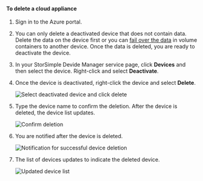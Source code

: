 #### <a name="to-delete-a-cloud-appliance"></a>To delete a cloud appliance

1. Sign in to the Azure portal.
2. You can only delete a deactivated device that does not contain data. Delete the data on the device first or you can [fail over the data](../articles/storsimple/storsimple-8000-device-failover-cloud-appliance.md) in volume containers to another device. Once the data is deleted, you are ready to deactivate the device.
3. In your StorSimple Devide Manager service page, click **Devices** and then select the device. Right-click and select **Deactivate**.
4. Once the device is deactivated, right-click the device and select **Delete**.

    ![Select deactivated device and click delete](./media/storsimple-8000-delete-cloud-appliance/delete-cloud-appliance1.png)

5. Type the device name to confirm the deletion. After the device is deleted, the device list updates.

    ![Confirm deletion](./media/storsimple-8000-delete-cloud-appliance/delete-cloud-appliance2.png)

6. You are notified after the device is deleted.

    ![Notification for successful device deletion](./media/storsimple-8000-delete-cloud-appliance/delete-cloud-appliance4.png)

7. The list of devices updates to indicate the deleted device.

    ![Updated device list](./media/storsimple-8000-delete-cloud-appliance/delete-cloud-appliance5.png)
